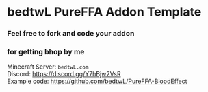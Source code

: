 # bedtwL PureFFA Addon Template
### Feel free to fork and code your addon
### for getting bhop by me
Minecraft Server: `bedtwL.com`\
Discord: https://discord.gg/Y7hBjw2VsR \
Example code: https://github.com/bedtwL/PureFFA-BloodEffect